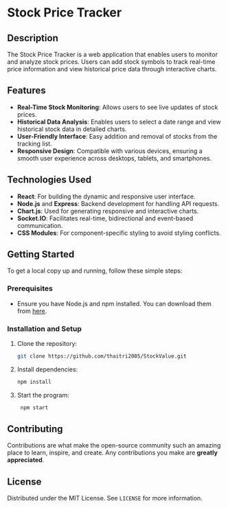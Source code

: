 # Stock Price Tracker

## Description

The Stock Price Tracker is a web application that enables users to monitor and analyze stock prices. Users can add stock symbols to track real-time price information and view historical price data through interactive charts.

## Features

- **Real-Time Stock Monitoring**: Allows users to see live updates of stock prices.
- **Historical Data Analysis**: Enables users to select a date range and view historical stock data in detailed charts.
- **User-Friendly Interface**: Easy addition and removal of stocks from the tracking list.
- **Responsive Design**: Compatible with various devices, ensuring a smooth user experience across desktops, tablets, and smartphones.

## Technologies Used

- **React**: For building the dynamic and responsive user interface.
- **Node.js** and **Express**: Backend development for handling API requests.
- **Chart.js**: Used for generating responsive and interactive charts.
- **Socket.IO**: Facilitates real-time, bidirectional and event-based communication.
- **CSS Modules**: For component-specific styling to avoid styling conflicts.

## Getting Started

To get a local copy up and running, follow these simple steps:

### Prerequisites

- Ensure you have Node.js and npm installed. You can download them from [here](https://nodejs.org/).

### Installation and Setup

1. Clone the repository:
   ```bash
   git clone https://github.com/thaitri2005/StockValue.git
   ```
2. Install dependencies:
   ```bash
   npm install
   ```
3. Start the program:
   ```bash
    npm start
    ```

## Contributing
Contributions are what make the open-source community such an amazing place to learn, inspire, and create. Any contributions you make are **greatly appreciated**.

## License
Distributed under the MIT License. See `LICENSE` for more information.


